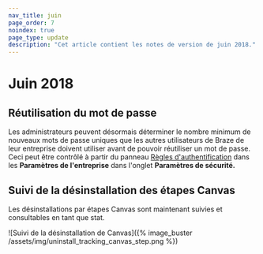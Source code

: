 ```yaml
---
nav_title: juin
page_order: 7
noindex: true
page_type: update
description: "Cet article contient les notes de version de juin 2018."
---
```

# Juin 2018

## Réutilisation du mot de passe

Les administrateurs peuvent désormais déterminer le nombre minimum de nouveaux mots de passe uniques que les autres utilisateurs de Braze de leur entreprise doivent utiliser avant de pouvoir réutiliser un mot de passe. Ceci peut être contrôlé à partir du panneau [Règles d'authentification]({{site.baseurl}}/user_guide/onboarding/platform_administrative_features/#authentication-rules) dans les **Paramètres de l'entreprise** dans l'onglet **Paramètres de sécurité.** 

## Suivi de la désinstallation des étapes Canvas

Les désinstallations par étapes Canvas sont maintenant suivies et consultables en tant que stat.

![Suivi de la désinstallation de Canvas]({% image_buster /assets/img/uninstall_tracking_canvas_step.png %})

